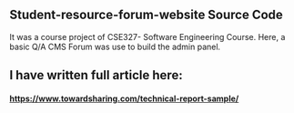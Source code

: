 ## Student-resource-forum-website Source Code
It was a course project of CSE327- Software Engineering Course. Here, a basic Q/A CMS Forum was use to build the admin panel. 



## I have written full article here:
#### https://www.towardsharing.com/technical-report-sample/


